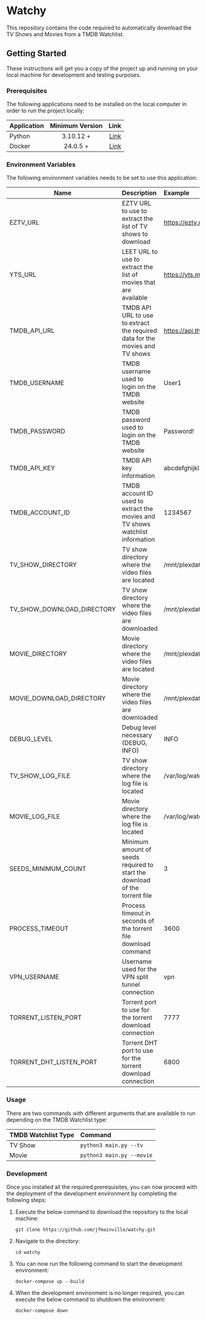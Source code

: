 # Watchy

This repository contains the code required to automatically download the TV Shows and Movies from a TMDB Watchlist.

## Getting Started

These instructions will get you a copy of the project up and running on your local machine for development and testing
purposes.

### Prerequisites

The following applications need to be installed on the local computer in order to run the project locally:

| Application | Minimum Version |                                       Link |
|-------------|:---------------:|-------------------------------------------:|
| Python      |    3.10.12 +    |  [Link](https://www.python.org/downloads/) |
| Docker      |    24.0.5 +     | [Link](https://www.docker.com/get-started) |

### Environment Variables

The following environment variables needs to be set to use this application:

| Name                       | Description                                                                   | Example                          |
|----------------------------|:------------------------------------------------------------------------------|:---------------------------------|
| EZTV_URL                   | EZTV URL to use to extract the list of TV shows to download                   | https://eztv.re                  |
| YTS_URL                    | LEET URL to use to extract the list of movies that are available              | https://yts.mx                   |
| TMDB_API_URL               | TMDB API URL to use to extract the required data for the movies and TV shows  | https://api.themoviedb.org       |
| TMDB_USERNAME              | TMDB username used to login on the TMDB website                               | User1                            |
| TMDB_PASSWORD              | TMDB password used to login on the TMDB website                               | Password!                        |
| TMDB_API_KEY               | TMDB API key information                                                      | abcdefghijklmnopqrstuvwxyz123456 |
| TMDB_ACCOUNT_ID            | TMDB account ID used to extract the movies and TV shows watchlist information | 1234567                          |
| TV_SHOW_DIRECTORY          | TV show directory where the video files are located                           | /mnt/plexdata/TV Shows           |
| TV_SHOW_DOWNLOAD_DIRECTORY | TV show directory where the video files are downloaded                        | /mnt/plexdata/Downloads/tv_shows |
| MOVIE_DIRECTORY            | Movie directory where the video files are located                             | /mnt/plexdata/Movies             |
| MOVIE_DOWNLOAD_DIRECTORY   | Movie directory where the video files are downloaded                          | /mnt/plexdata/Downloads/movies   |
| DEBUG_LEVEL                | Debug level necessary (DEBUG, INFO)                                           | INFO                             |
| TV_SHOW_LOG_FILE           | TV show directory where the log file is located                               | /var/log/watchy/tv.log           |
| MOVIE_LOG_FILE             | Movie directory where the log file is located                                 | /var/log/watchy/movie.log        |
| SEEDS_MINIMUM_COUNT        | Minimum amount of seeds required to start the download of the torrent file    | 3                                |
| PROCESS_TIMEOUT            | Process timeout in seconds of the torrent file download command               | 3600                             |
| VPN_USERNAME               | Username used for the VPN split tunnel connection                             | vpn                              |
| TORRENT_LISTEN_PORT        | Torrent port to use for the torrent download connection                       | 7777                             |
| TORRENT_DHT_LISTEN_PORT    | Torrent DHT port to use for the torrent download connection                   | 6800                             |

### Usage

There are two commands with different arguments that are available to run depending on the TMDB Watchlist type:

| TMDB Watchlist Type | Command                   |
|:--------------------|:--------------------------|
| TV Show             | `python3 main.py --tv`    |
| Movie               | `python3 main.py --movie` |

### Development

Once you installed all the required prerequisites, you can now proceed with the deployment of the development
environment by completing the following steps:

1. Execute the below command to download the repository to the local machine:

   `git clone https://github.com/jfmainville/watchy.git`

2. Navigate to the directory:

   `cd watchy`

3. You can now run the following command to start the development environment:

   `docker-compose up --build`

4. When the development environment is no longer required, you can execute the below command to shutdown the
   environment:

   `docker-compose down`